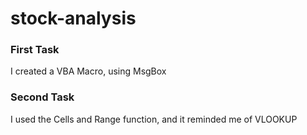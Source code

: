 # stock-analysis
### First Task
I created a VBA Macro, using MsgBox
### Second Task
I used the Cells and Range function, and it reminded me of VLOOKUP
